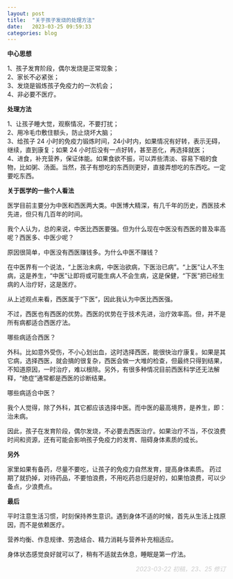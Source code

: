 ```yaml
---
layout: post
title:  "关于孩子发烧的处理方法"
date:   2023-03-25 09:59:33
categories: blog
---
```


**中心思想**

1、孩子发育阶段，偶尔发烧是正常现象；  
2、家长不必紧张；  
3、发烧是锻炼孩子免疫力的一次机会；  
4、非必要不医疗。

**处理方法**

1、让孩子睡大觉，观察情况，不要打扰；  
2、用冷毛巾敷住额头，防止烧坏大脑；  
3、给孩子 24 小时的免疫力锻炼时间，24小时内，如果情况有好转，表示无碍，继续，直到康复；如果 24 小时后没有一点好转，甚至恶化，再选择就医；  
4、进食，补充营养，保证体能。如果食欲不振，可以弄些清淡、容易下咽的食物，比如粥、汤面。当然，孩子有想吃的东西则更好，直接弄想吃的东西吃。一定要吃东西。

**关于医学的一些个人看法**

医学目前主要分为中医和西医两大类。中医博大精深，有几千年的历史，西医技术先进，但只有几百年的时间。

我个人认为，总的来说，中医比西医要强。但为什么现在中医没有西医的普及率高呢？西医多、中医少呢？

原因很简单，中医没有西医赚钱多。为什么中医不赚钱？

在中医界有一个说法，“上医治未病，中医治欲病，下医治已病”。“上医”让人不生病，这是养生，“中医”让即将或可能生病人不会生病，这是保健，“下医”把已经生病的人治疗好，这是医疗。

从上述观点来看，西医属于“下医”，因此我认为中医比西医强。

不过，西医也有西医的优势。西医的优势在于技术先进，治疗效率高。但，并不是所有病都适合西医疗法。

哪些病适合西医？

外科。比如意外受伤，不小心划出血，这时选择西医，能很快治疗康复。如果是其它病，选择西医，就会搞的很复杂，西医会做一大堆的检查，但最终只得到结果，不知道原因，一时治疗，难以根除。另外，有很多种情况目前西医科学还无法解释，“绝症”通常都是西医的诊断结果。

哪些病适合中医？

我个人觉得，除了外科，其它都应该选择中医。而中医的最高境界，是养生，即：治未病。

因此，孩子在发育阶段，偶尔发烧，不必要去西医治疗。如果治疗不当，不仅浪费时间和资源，还有可能会影响孩子免疫力的发育、阻碍身体素质的成长。

**另外**

家里如果有备药，尽量不要吃，让孩子的免疫力自然发育，提高身体素质。
药过期了就扔掉，对待药品，不要怕浪费，不用吃药总归是好的，如果怕浪费，可以少备点，少浪费点。

**最后**

平时注意生活习惯，时刻保持养生意识。遇到身体不适的时候，首先从生活上找原因，而不是依赖医疗。

营养均衡、作息规律、劳逸结合、精力消耗与营养补充相适应。

身体状态感觉良好就可以了，稍有不适就去休息，睡眠是第一疗法。

<p align="right" style="color:#ccc; font-style:italic;">2023-03-22 初稿，23、25 修订</p>